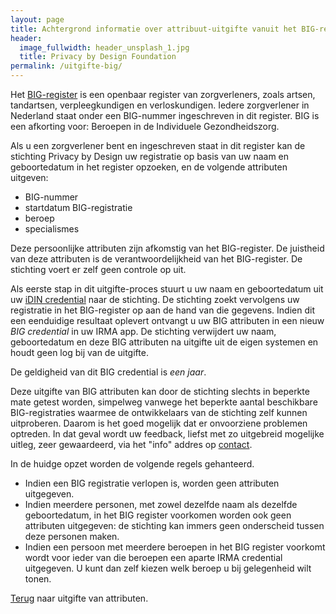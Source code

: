 ```yaml
---
layout: page
title: Achtergrond informatie over attribuut-uitgifte vanuit het BIG-register
header:
  image_fullwidth: header_unsplash_1.jpg
  title: Privacy by Design Foundation
permalink: /uitgifte-big/
---
```


Het [BIG-register](https://www.bigregister.nl/) is een openbaar
register van zorgverleners, zoals artsen, tandartsen, verpleegkundigen
en verloskundigen.  Iedere zorgverlener in Nederland staat onder een
BIG-nummer ingeschreven in dit register. BIG is een afkorting voor:
Beroepen in de Individuele Gezondheidszorg.

Als u een zorgverlener bent en ingeschreven staat in dit register kan
de stichting Privacy by Design uw registratie op basis van uw naam en
geboortedatum in het register opzoeken, en de volgende attributen
uitgeven:

 * BIG-nummer
 * startdatum BIG-registratie
 * beroep
 * specialismes

Deze persoonlijke attributen zijn afkomstig van het BIG-register.  De
juistheid van deze attributen is de verantwoordelijkheid van het
BIG-register. De stichting voert er zelf geen controle op uit.

Als eerste stap in dit uitgifte-proces stuurt u uw naam en
geboortedatum uit uw [iDIN credential](/uitgifte-idin) naar de
stichting. De stichting zoekt vervolgens uw registratie in het
BIG-register op aan de hand van die gegevens. Indien dit een
eenduidige resultaat oplevert ontvangt u uw BIG attributen in een
nieuw *BIG credential* in uw IRMA app. De stichting verwijdert uw
naam, geboortedatum en deze BIG attributen na uitgifte uit de eigen
systemen en houdt geen log bij van de uitgifte.

De geldigheid van dit BIG credential is *een jaar*.

Deze uitgifte van BIG attributen kan door de stichting slechts in
beperkte mate getest worden, simpelweg vanwege het beperkte aantal
beschikbare BIG-registraties waarmee de ontwikkelaars van de stichting
zelf kunnen uitproberen. Daarom is het goed mogelijk dat er
onvoorziene problemen optreden. In dat geval wordt uw feedback, liefst
met zo uitgebreid mogelijke uitleg, zeer gewaardeerd, via het "info"
addres op [contact](/contact).

In de huidge opzet worden de volgende regels gehanteerd.

* Indien een BIG registratie verlopen is, worden geen attributen
  uitgegeven.
* Indien meerdere personen, met zowel dezelfde naam als dezelfde
  geboortedatum, in het BIG register voorkomen worden ook geen
  attributen uitgegeven: de stichting kan immers geen onderscheid
  tussen deze personen maken.
* Indien een persoon met meerdere beroepen in het BIG register
  voorkomt wordt voor ieder van die beroepen een aparte IRMA
  credential uitgegeven. U kunt dan zelf kiezen welk beroep u bij
  gelegenheid wilt tonen.

[Terug](/uitgifte) naar uitgifte van attributen.
